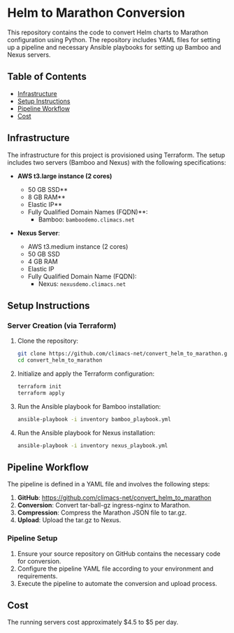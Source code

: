 # Helm to Marathon Conversion

This repository contains the code to convert Helm charts to Marathon configuration using Python. The repository includes YAML files for setting up a pipeline and necessary Ansible playbooks for setting up Bamboo and Nexus servers.

## Table of Contents

- [Infrastructure](#infrastructure)
- [Setup Instructions](#setup-instructions)
- [Pipeline Workflow](#pipeline-workflow)
- [Cost](#cost)

## Infrastructure

The infrastructure for this project is provisioned using Terraform. The setup includes two servers (Bamboo and Nexus) with the following specifications:

- **AWS t3.large instance (2 cores)**
  - 50 GB SSD**
  - 8 GB RAM**
  - Elastic IP**
  - Fully Qualified Domain Names (FQDN)**:
    - Bamboo: `bamboodemo.climacs.net`

- **Nexus Server**:
  - AWS t3.medium instance (2 cores)
  - 50 GB SSD
  - 4 GB RAM
  - Elastic IP
  - Fully Qualified Domain Name (FQDN): 
    - Nexus: `nexusdemo.climacs.net`

## Setup Instructions

### Server Creation (via Terraform)
   
1. Clone the repository:
   ```bash
   git clone https://github.com/climacs-net/convert_helm_to_marathon.git
   cd convert_helm_to_marathon

2. Initialize and apply the Terraform configuration:
   ```bash
   terraform init
   terraform apply

3. Run the Ansible playbook for Bamboo installation:
   ```bash
   ansible-playbook -i inventory bamboo_playbook.yml

4. Run the Ansible playbook for Nexus installation:
   ```bash
   ansible-playbook -i inventory nexus_playbook.yml 


## Pipeline Workflow

The pipeline is defined in a YAML file and involves the following steps:

1. **GitHub**: https://github.com/climacs-net/convert_helm_to_marathon
2. **Conversion**: Convert tar-ball-gz ingress-nginx to Marathon.
3. **Compression**: Compress the Marathon JSON file to tar.gz.
4. **Upload**: Upload the tar.gz to Nexus.

### Pipeline Setup

1. Ensure your source repository on GitHub contains the necessary code for conversion.
2. Configure the pipeline YAML file according to your environment and requirements.
3. Execute the pipeline to automate the conversion and upload process.

## Cost

The running servers cost approximately $4.5 to $5 per day.
